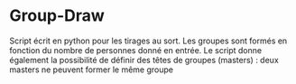 # Group-Draw
Script écrit en python pour les tirages au sort. Les groupes sont formés en fonction du nombre de personnes donné en entrée.
Le script donne également la possibilité de définir des têtes de groupes (masters) : deux masters ne peuvent former le même groupe
